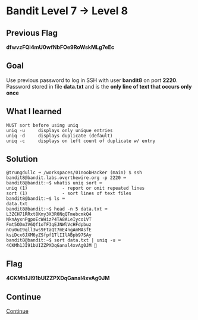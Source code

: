 # Bandit Level 7 → Level 8

## Previous Flag
<b>dfwvzFQi4mU0wfNbFOe9RoWskMLg7eEc</b>

## Goal
Use previous password to log in SSH with user <b>bandit8</b> on port <b>2220</b>.  Password stored in file <b>data.txt</b> and is the <b>only line of text that occurs only once</b>

## What I learned
```
MUST sort before using uniq
uniq -u     displays only unique entries
uniq -d     displays duplicate (default)
uniq -c     displays on left count of duplicate w/ entry
```

## Solution
```
@trungdullc ➜ /workspaces/01noobHacker (main) $ ssh bandit8@bandit.labs.overthewire.org -p 2220 ⌨️
bandit8@bandit:~$ whatis uniq sort ⌨️
uniq (1)             - report or omit repeated lines
sort (1)             - sort lines of text files
bandit8@bandit:~$ ls ⌨️
data.txt
bandit8@bandit:~$ head -n 5 data.txt ⌨️
L3ZCH71RRxt8Kmy3X3R0NqQTmebcmkQ4
NknAyxnPgpoEcWHizP4TA8ALeIyco1VT
Fmt5ODm3V6Qf1oTF3qEJNWlVcHFdpbuz
nOu0uI9qll3ws9FtaQt7mE4ngAmMAsfE
ksiDcx6JXM6yZSfpf1TlIIlABpb97SAy
bandit8@bandit:~$ sort data.txt | uniq -u ⌨️
4CKMh1JI91bUIZZPXDqGanal4xvAg0JM 🔐
```

## Flag
<b>4CKMh1JI91bUIZZPXDqGanal4xvAg0JM</b>

## Continue
[Continue](/overthewire/0809.md)